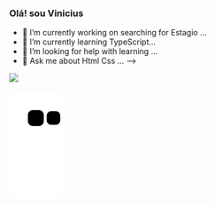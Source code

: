 ### Olá! sou Vinicius
- 🔭 I’m currently working on searching for Estagio ...
- 🌱 I’m currently learning  TypeScript...
- 🤔 I’m looking for help with learning ...
- 💬 Ask me about Html Css ...
-->

<picture>
<source
  srcset="https://github-readme-stats.vercel.app/api?username=Danchou02&show_icons=true&theme=dracula"
  media="(prefers-color-scheme: dark)"
/>
<source
  srcset="https://github-readme-stats.vercel.app/api?username=anuraghazra&show_icons=true"
  media="(prefers-color-scheme: light), (prefers-color-scheme: no-preference)"
/>
<img src="https://github-readme-stats.vercel.app/api?username=anuraghazra&show_icons=true" />
  
</picture>

![Snake animation](https://github.com/DevBatista1/DevBatista1/blob/output/github-contribution-grid-snake.svg)


